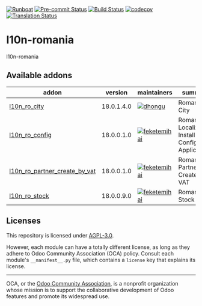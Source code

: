 
[![Runboat](https://img.shields.io/badge/runboat-Try%20me-875A7B.png)](https://runboat.odoo-community.org/builds?repo=OCA/l10n-romania&target_branch=18.0)
[![Pre-commit Status](https://github.com/OCA/l10n-romania/actions/workflows/pre-commit.yml/badge.svg?branch=18.0)](https://github.com/OCA/l10n-romania/actions/workflows/pre-commit.yml?query=branch%3A18.0)
[![Build Status](https://github.com/OCA/l10n-romania/actions/workflows/test.yml/badge.svg?branch=18.0)](https://github.com/OCA/l10n-romania/actions/workflows/test.yml?query=branch%3A18.0)
[![codecov](https://codecov.io/gh/OCA/l10n-romania/branch/18.0/graph/badge.svg)](https://codecov.io/gh/OCA/l10n-romania)
[![Translation Status](https://translation.odoo-community.org/widgets/l10n-romania-18-0/-/svg-badge.svg)](https://translation.odoo-community.org/engage/l10n-romania-18-0/?utm_source=widget)

<!-- /!\ do not modify above this line -->

# l10n-romania

l10n-romania

<!-- /!\ do not modify below this line -->

<!-- prettier-ignore-start -->

[//]: # (addons)

Available addons
----------------
addon | version | maintainers | summary
--- | --- | --- | ---
[l10n_ro_city](l10n_ro_city/) | 18.0.1.4.0 | [![dhongu](https://github.com/dhongu.png?size=30px)](https://github.com/dhongu) | Romania - City
[l10n_ro_config](l10n_ro_config/) | 18.0.0.1.0 | [![feketemihai](https://github.com/feketemihai.png?size=30px)](https://github.com/feketemihai) | Romania - Localization Install and Config Applications
[l10n_ro_partner_create_by_vat](l10n_ro_partner_create_by_vat/) | 18.0.0.1.0 | [![feketemihai](https://github.com/feketemihai.png?size=30px)](https://github.com/feketemihai) | Romania - Partner Create by VAT
[l10n_ro_stock](l10n_ro_stock/) | 18.0.0.9.0 | [![feketemihai](https://github.com/feketemihai.png?size=30px)](https://github.com/feketemihai) | Romania - Stock

[//]: # (end addons)

<!-- prettier-ignore-end -->

## Licenses

This repository is licensed under [AGPL-3.0](LICENSE).

However, each module can have a totally different license, as long as they adhere to Odoo Community Association (OCA)
policy. Consult each module's `__manifest__.py` file, which contains a `license` key
that explains its license.

----
OCA, or the [Odoo Community Association](http://odoo-community.org/), is a nonprofit
organization whose mission is to support the collaborative development of Odoo features
and promote its widespread use.
